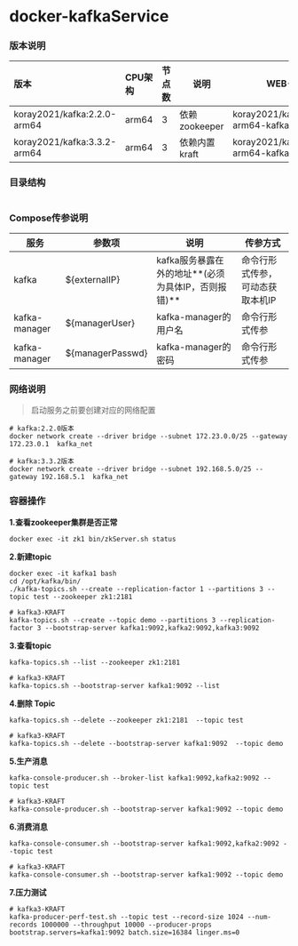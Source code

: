 # docker-kafkaService

### 版本说明

| 版本      | CPU架构 | 节点数 | 说明 | WEB-UI |
| :-------- | :----- | :------------ | ----------- | ----------- |
| koray2021/kafka:2.2.0-arm64 | arm64 | 3      | 依赖zookeeper | koray2021/kafka:2.2.0-arm64-kafka-manager |
| koray2021/kafka:3.3.2-arm64 | arm64 | 3      | 依赖内置kraft | koray2021/kafka:3.3.2-arm64-kafka-ui |



### 目录结构

```shell

```



### Compose传参说明

| 服务          | 参数项            | 说明                                                | 传参方式                         |
| ------------- | ----------------- | --------------------------------------------------- | -------------------------------- |
| kafka         | \${externalIP}    | kafka服务暴露在外的地址**(必须为具体IP，否则报错)** | 命令行形式传参，可动态获取本机IP |
| kafka-manager | \${managerUser}   | kafka-manager的用户名                               | 命令行形式传参                   |
| kafka-manager | \${managerPasswd} | kafka-manager的密码                                 | 命令行形式传参                   |



### 网络说明

> 启动服务之前要创建对应的网络配置

```shell
# kafka:2.2.0版本
docker network create --driver bridge --subnet 172.23.0.0/25 --gateway 172.23.0.1  kafka_net

# kafka:3.3.2版本
docker network create --driver bridge --subnet 192.168.5.0/25 --gateway 192.168.5.1  kafka_net
```



### 容器操作

**1.查看zookeeper集群是否正常**

```shell
docker exec -it zk1 bin/zkServer.sh status
```

**2.新建topic**

```shell
docker exec -it kafka1 bash
cd /opt/kafka/bin/
./kafka-topics.sh --create --replication-factor 1 --partitions 3 --topic test --zookeeper zk1:2181 

# kafka3-KRAFT
kafka-topics.sh --create --topic demo --partitions 3 --replication-factor 3 --bootstrap-server kafka1:9092,kafka2:9092,kafka3:9092
```

**3.查看topic**

```shell
kafka-topics.sh --list --zookeeper zk1:2181

# kafka3-KRAFT
kafka-topics.sh --bootstrap-server kafka1:9092 --list
```

**4.删除 Topic**

```shell
kafka-topics.sh --delete --zookeeper zk1:2181  --topic test

# kafka3-KRAFT
kafka-topics.sh --delete --bootstrap-server kafka1:9092  --topic demo
```

**5.生产消息**

```shell
kafka-console-producer.sh --broker-list kafka1:9092,kafka2:9092 --topic test

# kafka3-KRAFT
kafka-console-producer.sh --bootstrap-server kafka1:9092 --topic demo
```

**6.消费消息**

```shell
kafka-console-consumer.sh --bootstrap-server kafka1:9092,kafka2:9092 --topic test

# kafka3-KRAFT
kafka-console-consumer.sh --bootstrap-server kafka1:9092 --topic demo
```

**7.压力测试**

```shell
# kafka3-KRAFT
kafka-producer-perf-test.sh --topic test --record-size 1024 --num-records 1000000 --throughput 10000 --producer-props bootstrap.servers=kafka1:9092 batch.size=16384 linger.ms=0
```













